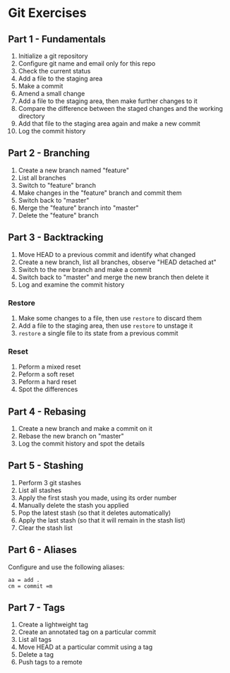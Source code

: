 # Git Exercises

## Part 1 - Fundamentals

1. Initialize a git repository
2. Configure git name and email only for this repo
3. Check the current status
4. Add a file to the staging area
5. Make a commit
6. Amend a small change
7. Add a file to the staging area, then make further changes to it
8. Compare the difference between the staged changes and the working directory
9. Add that file to the staging area again and make a new commit
10. Log the commit history

## Part 2 - Branching

1. Create a new branch named "feature"
2. List all branches
3. Switch to "feature" branch
4. Make changes in the "feature" branch and commit them
5. Switch back to "master"
6. Merge the "feature" branch into "master"
7. Delete the "feature" branch

## Part 3 - Backtracking

1. Move HEAD to a previous commit and identify what changed
2. Create a new branch, list all branches, observe "HEAD detached at"
3. Switch to the new branch and make a commit
4. Switch back to "master" and merge the new branch then delete it
5. Log and examine the commit history

### Restore

1. Make some changes to a file, then use `restore` to discard them
2. Add a file to the staging area, then use `restore` to unstage it
3. `restore` a single file to its state from a previous commit

### Reset

1. Peform a mixed reset
2. Peform a soft reset
3. Peform a hard reset
4. Spot the differences

## Part 4 - Rebasing

1. Create a new branch and make a commit on it
2. Rebase the new branch on "master"
3. Log the commit history and spot the details

## Part 5 - Stashing

1. Perform 3 git stashes
2. List all stashes
3. Apply the first stash you made, using its order number
4. Manually delete the stash you applied
5. Pop the latest stash (so that it deletes automatically)
6. Apply the last stash (so that it will remain in the stash list)
7. Clear the stash list

## Part 6 - Aliases

Configure and use the following aliases:

```
aa = add .
cm = commit =m
```

## Part 7 - Tags

1. Create a lightweight tag
2. Create an annotated tag on a particular commit
3. List all tags
4. Move HEAD at a particular commit using a tag
5. Delete a tag
6. Push tags to a remote
